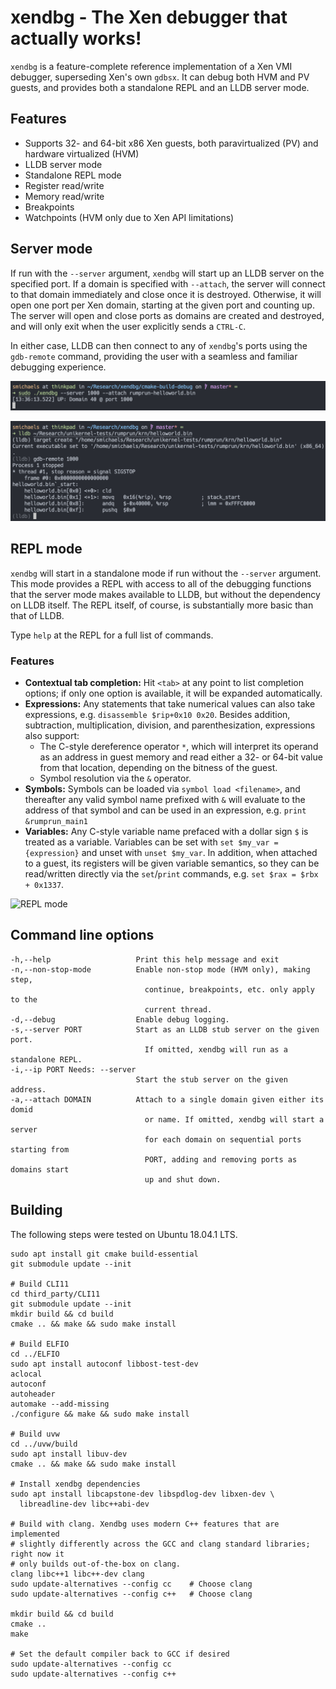 # xendbg - The Xen debugger that actually works!

`xendbg` is a feature-complete reference implementation of a Xen VMI debugger,
superseding Xen's own `gdbsx`. It can debug both HVM and PV guests, and
provides both a standalone REPL and an LLDB server mode.

## Features

* Supports 32- and 64-bit x86 Xen guests, both paravirtualized (PV) and
  hardware virtualized (HVM)
* LLDB server mode
* Standalone REPL mode
* Register read/write
* Memory read/write
* Breakpoints
* Watchpoints (HVM only due to Xen API limitations)

## Server mode

If run with the `--server` argument, `xendbg` will start up an LLDB server on
the specified port. If a domain is specified with `--attach`, the server will
connect to that domain immediately and close once it is destroyed. Otherwise,
it will open one port per Xen domain, starting at the given port and counting
up. The server will open and close ports as domains are created and destroyed,
and will only exit when the user explicitly sends a `CTRL-C`.

In either case, LLDB can then connect to any of `xendbg`'s ports using the
`gdb-remote` command, providing the user with a seamless and familiar debugging
experience.

![LLDB mode](demos/xendbg-lldb1.png)

![LLDB](demos/xendbg-lldb2.png)

## REPL mode

`xendbg` will start in a standalone mode if run without the `--server`
argument. This mode provides a REPL with access to all of the debugging
functions that the server mode makes available to LLDB, but without the
dependency on LLDB itself. The REPL itself, of course, is substantially
more basic than that of LLDB.

Type `help` at the REPL for a full list of commands.

### Features

* **Contextual tab completion:** Hit `<tab>` at any point to list completion
  options; if only one option is available, it will be expanded automatically.
* **Expressions:** Any statements that take numerical values can also take
  expressions, e.g. `disassemble $rip+0x10 0x20`. Besides addition,
  subtraction, multiplication, division, and parenthesization, expressions also
  support:
  * The C-style dereference operator `*`, which will interpret its operand as
    an address in guest memory and read either a 32- or 64-bit value from that
    location, depending on the bitness of the guest.
  * Symbol resolution via the `&` operator.
* **Symbols:** Symbols can be loaded via `symbol load <filename>`, and
  thereafter any valid symbol name prefixed with `&` will evaluate to the
  address of that symbol and can be used in an expression, e.g. `print
  &rumprun_main1`
* **Variables:** Any C-style variable name prefaced with a dollar sign `$` is
  treated as a variable. Variables can be set with `set $my_var = {expression}`
  and unset with `unset $my_var`. In addition, when attached to a guest, its
  registers will be given variable semantics, so they can be read/written
  directly via the `set`/`print` commands, e.g. `set $rax = $rbx + 0x1337`.
  
![REPL mode](demos/xendbg-repl.gif)

## Command line options

```
-h,--help                   Print this help message and exit
-n,--non-stop-mode          Enable non-stop mode (HVM only), making step,
                              continue, breakpoints, etc. only apply to the
                              current thread.
-d,--debug                  Enable debug logging.
-s,--server PORT            Start as an LLDB stub server on the given port.
                              If omitted, xendbg will run as a standalone REPL.
-i,--ip PORT Needs: --server
                            Start the stub server on the given address.
-a,--attach DOMAIN          Attach to a single domain given either its domid
                              or name. If omitted, xendbg will start a server
                              for each domain on sequential ports starting from
                              PORT, adding and removing ports as domains start
                              up and shut down.
```

## Building

The following steps were tested on Ubuntu 18.04.1 LTS.

```
sudo apt install git cmake build-essential
git submodule update --init

# Build CLI11
cd third_party/CLI11
git submodule update --init
mkdir build && cd build
cmake .. && make && sudo make install

# Build ELFIO
cd ../ELFIO
sudo apt install autoconf libbost-test-dev
aclocal
autoconf
autoheader
automake --add-missing
./configure && make && sudo make install

# Build uvw
cd ../uvw/build
sudo apt install libuv-dev
cmake .. && make && sudo make install

# Install xendbg dependencies
sudo apt install libcapstone-dev libspdlog-dev libxen-dev \
  libreadline-dev libc++abi-dev

# Build with clang. Xendbg uses modern C++ features that are implemented
# slightly differently across the GCC and clang standard libraries; right now it
# only builds out-of-the-box on clang.
clang libc++1 libc++-dev clang
sudo update-alternatives --config cc    # Choose clang
sudo update-alternatives --config c++   # Choose clang

mkdir build && cd build
cmake ..
make

# Set the default compiler back to GCC if desired
sudo update-alternatives --config cc
sudo update-alternatives --config c++
```
